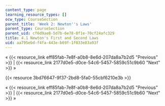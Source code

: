 ```yaml
---
content_type: page
learning_resource_types: []
ocw_type: CourseSection
parent_title: 'Week 2: Newton''s Laws'
parent_type: CourseSection
parent_uid: cf6d9ae8-5d7b-6e78-8f1e-70cf24afc329
title: 4.1 Newton's First and Second Laws
uid: aa795ebd-f4fa-443e-b69f-1f033e83a93f
---
```


« {{< resource_link eff85fab-7e8f-a0b8-8e6d-207da8a7b2d5 "Previous" >}} | {{< resource_link 2177d0e5-d0ce-54c6-5457-5859c51c9b60 "Next" >}} »

{{< resource 3bd76647-9f37-2bd8-5fa0-55cbf6210e3b >}}

« {{< resource_link eff85fab-7e8f-a0b8-8e6d-207da8a7b2d5 "Previous" >}} | {{< resource_link 2177d0e5-d0ce-54c6-5457-5859c51c9b60 "Next" >}} »
